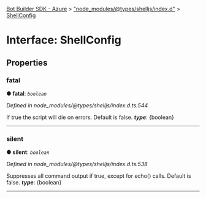 [Bot Builder SDK - Azure](../README.md) > ["node_modules/@types/shelljs/index.d"](../modules/_node_modules__types_shelljs_index_d_.md) > [ShellConfig](../interfaces/_node_modules__types_shelljs_index_d_.shellconfig.md)



# Interface: ShellConfig


## Properties
<a id="fatal"></a>

###  fatal

**●  fatal**:  *`boolean`* 

*Defined in node_modules/@types/shelljs/index.d.ts:544*



If true the script will die on errors. Default is false.
*__type__*: {boolean}





___

<a id="silent"></a>

###  silent

**●  silent**:  *`boolean`* 

*Defined in node_modules/@types/shelljs/index.d.ts:538*



Suppresses all command output if true, except for echo() calls. Default is false.
*__type__*: {boolean}





___


